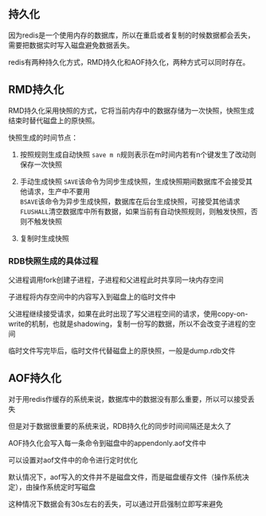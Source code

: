 ## 持久化  
  
因为redis是一个使用内存的数据库，所以在重启或者复制的时候数据都会丢失，需要把数据实时写入磁盘避免数据丢失。  
  
redis有两种持久化方式，RMD持久化和AOF持久化，两种方式可以同时存在。  
  
## RMD持久化  
  
RMD持久化采用快照的方式，它将当前内存中的数据存储为一次快照，快照生成结束时替代磁盘上的原快照。  
  
快照生成的时间节点：  
  
1. 按照规则生成自动快照 `save m n`规则表示在m时间内若有n个键发生了改动则保存一次快照  
  
2. 手动生成快照  `SAVE`该命令为同步生成快照，生成快照期间数据库不会接受其他请求，生产中不要用  
               `BSAVE`该命令为异步生成快照，数据库在后台生成快照，可接受其他请求  
               `FLUSHALL`清空数据库中所有数据，如果当前有自动快照规则，则触发快照，否则不触发快照  
              
3. 复制时生成快照  
  
### RDB快照生成的具体过程  
  
父进程调用fork创建子进程，子进程和父进程此时共享同一块内存空间  
  
子进程将内存空间中的内容写入到磁盘上的临时文件中  
  
父进程继续接受请求，如果在此时出现了写父进程空间的请求，使用copy-on-write的机制，也就是shadowing，复制一份写的数据，所以不会改变子进程的空间  
  
临时文件写完毕后，临时文件代替磁盘上的原快照，一般是dump.rdb文件  
  
## AOF持久化  
  
对于用redis作缓存的系统来说，数据库中的数据没有那么重要，所以可以接受丢失  
  
但是对于数据很重要的系统来说，RDB持久化的同步时间间隔还是太久了  
  
AOF持久化会写入每一条命令到磁盘中的appendonly.aof文件中  
  
可以设置对aof文件中的命令进行定时优化  
  
默认情况下，aof写入的文件并不是磁盘文件，而是磁盘缓存文件（操作系统决定），由操作系统定时写磁盘  
  
这种情况下数据会有30s左右的丢失，可以通过开启强制立即写来避免  
  
  
